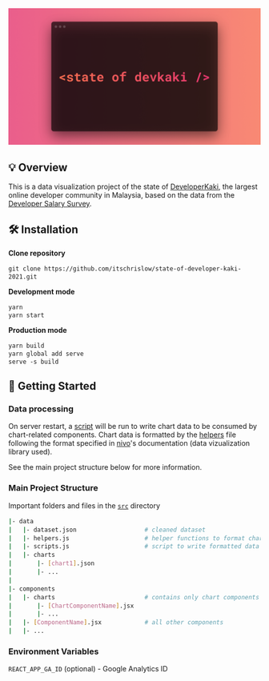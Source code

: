 <div align="center">
  <img src="public/banner.png" alt="logo" />
</div>
  
## 💡 Overview

This is a data visualization project of the state of [DeveloperKaki](https://www.facebook.com/groups/developerkaki/), the largest online developer community in Malaysia, based on the data from the [Developer Salary Survey](https://www.facebook.com/groups/developerkaki/permalink/1475965772749331/).

## 🛠 Installation

**Clone repository**

```
git clone https://github.com/itschrislow/state-of-developer-kaki-2021.git
```

**Development mode**

```
yarn
yarn start
```

**Production mode**

```
yarn build
yarn global add serve
serve -s build
```

## 📄 Getting Started

### Data processing

On server restart, a [script](src/data/scripts.js) will be run to write chart data to be consumed by chart-related components. Chart data is formatted by the [helpers](src/data/helpers.js) file following the format specified in [nivo](https://nivo.rocks/)'s documentation (data vizualization library used).

See the main project structure below for more information.

### Main Project Structure

Important folders and files in the [`src`](src) directory

```bash
|- data
|   |- dataset.json                   # cleaned dataset
|   |- helpers.js                     # helper functions to format chart data based on nivo documentation
|   |- scripts.js                     # script to write formatted data into charts folder below on server restart
|   |- charts
|       |- [chart1].json
|       |- ...
|
|- components
|   |- charts                         # contains only chart components
|       |- [ChartComponentName].jsx
|       |- ...
|   |- [ComponentName].jsx            # all other components
|   |- ...
```

### Environment Variables

`REACT_APP_GA_ID` (optional) - Google Analytics ID
